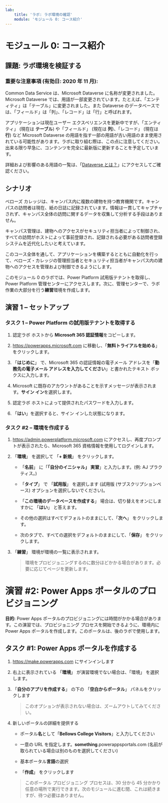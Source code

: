 ```yaml
---
lab:
    title: 'ラボ: ラボ環境の確認'
    module: 'モジュール 0: コース紹介'
---
```


モジュール 0: コース紹介
=================================

## 課題: ラボ環境を検証する

### 重要な注意事項 (有効日: 2020 年 11 月):
Common Data Service は、Microsoft Dataverse に名称が変更されました。Microsoft Dataverse では、用語が一部変更されています。たとえば、「エンティティ」は「テーブル」に変更されました。また Dataverse のデータベースでは、「フィールド」は「列」、「レコード」は「行」と呼ばれます。

アプリケーションは現在ユーザー エクスペリエンスを更新中ですが、「エンティティ」 (現在は **テーブル**) や「フィールド」 (現在は **列**)、「レコード」 (現在は **行**) など Microsoft Dataverse の用語を指す一部の用語が古い用語のまま使用されている可能性があります。ラボに取り組む際は、この点に注意してください。出来る限り早急に、コンテンツを完全に最新版に更新することを予定しています。 

詳細および影響のある用語の一覧は、「[Dataverse とは？](https://docs.microsoft.com/ja-jp/powerapps/maker/common-data-service/data-platform-intro#terminology-updates)」にアクセスしてご確認ください。

シナリオ
--------

ベローズ カレッジは、キャンパス内に複数の建物を持つ教育機関です。キャンパスの訪問者は現在、紙の日誌に記録されています。情報は一貫してキャプチャされず、キャンパス全体の訪問に関するデータを収集して分析する手段はありません。

キャンパス管理は、建物へのアクセスがセキュリティ担当者によって制御され、すべての訪問がホストによって事前登録され、記録される必要がある訪問者登録システムを近代化したいと考えています。

このコース全体を通して、アプリケーションを構築するとともに自動化を行って、ベローズ・カレッジの管理担当者とセキュリティ担当者がキャンパス内の建物へのアクセスを管理および制御できるようにします。

このモジュール 0 のラボでは、Power Platform 試用版テナントを取得し、Power Platform 管理センターにアクセスします。次に、管理センターで、ラボ作業の大部分を行う**練習**環境を作成します。

## 演習 1 – セットアップ

### タスク 1 – Power Platform の試用版テナントを取得する

1. 認定ラボ ホストから **Microsoft 365 認証情報**をコピーします。

2. <https://powerapps.microsoft.com> に移動し、「**無料トライアルを始める**」 をクリックします。

3. 「**はじめに**」 で、Microsoft 365 の認証情報の電子メール アドレスを「**勤務先の電子メール アドレスを入力してください**」と書かれたテキスト ボックスに入力します。

4. Microsoft に既存のアカウントがあることを示すメッセージが表示されます。**サイン イン**を選択します。

5. 認定ラボ ホストによって提供されたパスワードを入力します。 

6. 「**はい**」を選択すると、サイン インした状態になります。

### タスク \#2 – 環境を作成する

1.  <https://admin.powerplatform.microsoft.com> にアクセスし、再度プロンプトが表示されたら、Microsoft 365 資格情報を使用してログインします。

2. 「**環境**」 を選択して 「**+ 新規**」 をクリックします。

    - 「**名前**」 に「**「自分のイニシャル」 実習**」と入力します。(例: AJ プラクティス。)
    
    - 「**タイプ**」 で 「**試用版**」 を選択します (試用版 (サブスクリプションベース) オプションを選択しないでください)。
    
    - 「**この環境のデータベースを作成する**」 場合は、切り替えをオンにしますかに 「**はい**」 と答えます。
    
    - その他の選択はすべてデフォルトのままにして、「**次へ**」 をクリックします。
    
    - 次のタブで、すべての選択をデフォルトのままにして、「**保存**」 をクリックします。

3. 「**練習**」 環境が環境の一覧に表示されます。 

    > 環境をプロビジョニングするのに数分ほどかかる場合があります。必要に応じてページを更新します。

# 演習 \#2: Power Apps ポータルのプロビジョニング

**目的:** Power Apps ポータルのプロビジョニングには時間がかかる場合があります。この演習では、プロビジョニング プロセスを開始できるように、環境内に Power Apps ポータルを作成します。このポータルは、後のラボで使用します。

## タスク \#1: Power Apps ポータルを作成する

1.  <https://make.powerapps.com> にサインインします

2.  右上に表示されている 「**環境**」 が演習環境でない場合は、「環境」 を選択します。

3.  「**自分のアプリを作成する**」 の下の 「**空白からポータル**」 パネルをクリックします

    > このオプションが表示されない場合は、ズームアウトしてみてください。

4.  新しいポータルの詳細を提供する

    -   ポータル**名**として「**Bellows College Visitors**」と入力してください

    -   一意の URL を指定します。**something**.powerappsportals.com (名前が取られている場合は別のものを選択してください)

    -   基本ポータル**言語**の選択

    -   「**作成**」 をクリックします

    > このポータル プロビジョニング プロセスは、30 分から 45 分かかり任意の場所で実行できます。次のモジュールに進む間、これは続きますが、待つ必要はありません。
